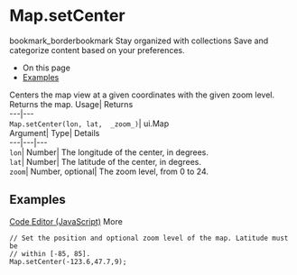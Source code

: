  
#  Map.setCenter 
bookmark_borderbookmark Stay organized with collections  Save and categorize content based on your preferences.
  * On this page
  * [Examples](https://developers.google.com/earth-engine/apidocs/map-setcenter#examples)


Centers the map view at a given coordinates with the given zoom level. 
Returns the map.
Usage| Returns  
---|---  
`Map.setCenter(lon, lat,  _zoom_)`| ui.Map  
Argument| Type| Details  
---|---|---  
`lon`| Number| The longitude of the center, in degrees.  
`lat`| Number| The latitude of the center, in degrees.  
`zoom`| Number, optional| The zoom level, from 0 to 24.  
## Examples
[Code Editor (JavaScript)](https://developers.google.com/earth-engine/apidocs/map-setcenter#code-editor-javascript-sample) More
```
// Set the position and optional zoom level of the map. Latitude must be
// within [-85, 85].
Map.setCenter(-123.6,47.7,9);
```

